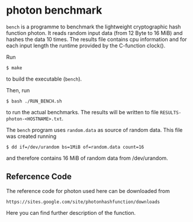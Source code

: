 photon benchmark
=================

`bench` is a programme to benchmark the lightweight cryptographic hash function photon. It reads random input data (from 12 Byte to 16 MiB) and hashes the data 10 times. The results file contains cpu information and for each input length the runtime provided by the C-function clock(). 


Run

    $ make

to build the executable (`bench`).

Then, run

    $ bash ./RUN_BENCH.sh

to run the actual benchmarks. The results will be written to file
``RESULTS-photon-<HOSTNAME>.txt``.

The `bench` program uses `random.data` as source of random data. This file was created running

    $ dd if=/dev/urandom bs=1MiB of=random.data count=16

and therefore contains 16 MiB of random data from /dev/urandom.


Refercence Code
---------------

The reference code for photon used here can be downloaded from

    https://sites.google.com/site/photonhashfunction/downloads

Here you can find further description of the function.

